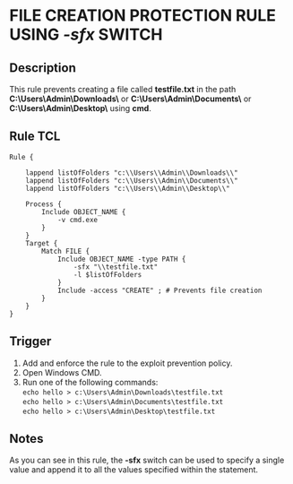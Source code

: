 # FILE CREATION PROTECTION RULE USING *-sfx* SWITCH

## Description
This rule prevents creating a file called **testfile.txt** in the path **C:\\Users\\Admin\\Downloads\\** or **C:\\Users\\Admin\\Documents\\** or **C:\\Users\\Admin\\Desktop\\** using **cmd**.

## Rule TCL
```
Rule {
    
    lappend listOfFolders "c:\\Users\\Admin\\Downloads\\"
    lappend listOfFolders "c:\\Users\\Admin\\Documents\\"
    lappend listOfFolders "c:\\Users\\Admin\\Desktop\\"

    Process {
        Include OBJECT_NAME {
            -v cmd.exe
        }
    }
    Target {
        Match FILE {
            Include OBJECT_NAME -type PATH {
                -sfx "\\testfile.txt"
                -l $listOfFolders
            }
            Include -access "CREATE" ; # Prevents file creation
        }
    }
}
```

## Trigger
1. Add and enforce the rule to the exploit prevention policy.
2. Open Windows CMD.
3. Run one of the following commands:<br>
`echo hello > c:\Users\Admin\Downloads\testfile.txt`<br>
`echo hello > c:\Users\Admin\Documents\testfile.txt`<br>
`echo hello > c:\Users\Admin\Desktop\testfile.txt`

## Notes
As you can see in this rule, the **-sfx** switch can be used to specify a single value and append it to all the values specified within the statement.